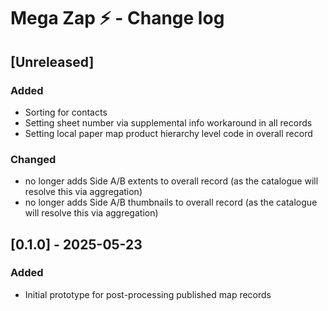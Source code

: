 # Mega Zap ⚡️ - Change log

## [Unreleased]

### Added

* Sorting for contacts
* Setting sheet number via supplemental info workaround in all records
* Setting local paper map product hierarchy level code in overall record

### Changed

* no longer adds Side A/B extents to overall record (as the catalogue will resolve this via aggregation) 
* no longer adds Side A/B thumbnails to overall record (as the catalogue will resolve this via aggregation) 

## [0.1.0] - 2025-05-23

### Added

* Initial prototype for post-processing published map records
